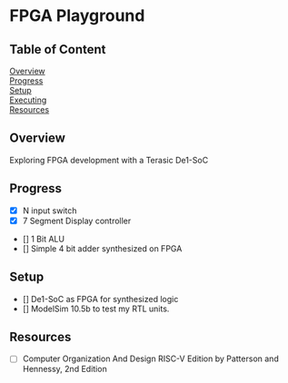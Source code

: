 # FPGA Playground

## Table of Content
[Overview](#overview)<br>
[Progress](#progress)<br>
[Setup](#setup)<br>
[Executing](#installing)<br>
[Resources](#resources)<br>

## Overview 
Exploring FPGA development with a Terasic De1-SoC<br>

## Progress

- [x] N input switch 
- [x] 7 Segment Display controller
- [] 1 Bit ALU
- [] Simple 4 bit adder synthesized on FPGA

## Setup

- [] De1-SoC as FPGA for synthesized logic<br>
- [] ModelSim 10.5b to test my RTL units.<br>

## Resources

- [ ] Computer Organization And Design RISC-V Edition by Patterson and Hennessy, 2nd Edition<br>